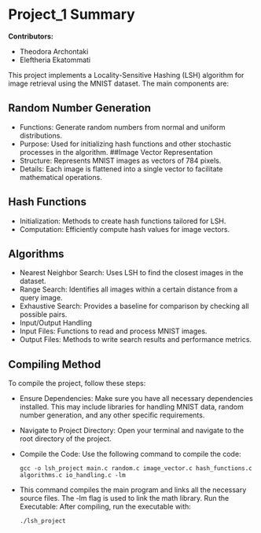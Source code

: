 # Project_1 Summary
**Contributors:**
- Theodora Archontaki
- Eleftheria Ekatommati

This project implements a Locality-Sensitive Hashing (LSH) algorithm for image retrieval using the MNIST dataset. The main components are:
## Random Number Generation
- Functions: Generate random numbers from normal and uniform distributions.
- Purpose: Used for initializing hash functions and other stochastic processes in the algorithm.
##Image Vector Representation
- Structure: Represents MNIST images as vectors of 784 pixels.
- Details: Each image is flattened into a single vector to facilitate mathematical operations.
## Hash Functions
- Initialization: Methods to create hash functions tailored for LSH.
- Computation: Efficiently compute hash values for image vectors.
## Algorithms
- Nearest Neighbor Search: Uses LSH to find the closest images in the dataset.
- Range Search: Identifies all images within a certain distance from a query image.
- Exhaustive Search: Provides a baseline for comparison by checking all possible pairs.
- Input/Output Handling
- Input Files: Functions to read and process MNIST images.
- Output Files: Methods to write search results and performance metrics.
## Compiling Method
To compile the project, follow these steps:
- Ensure Dependencies: Make sure you have all necessary dependencies installed. This may include libraries for handling MNIST data, random number generation, and any other specific requirements.
- Navigate to Project Directory: Open your terminal and navigate to the root directory of the project.
- Compile the Code: Use the following command to compile the code:

  ` gcc -o lsh_project main.c random.c image_vector.c hash_functions.c algorithms.c io_handling.c -lm `

- This command compiles the main program and links all the necessary source files. The -lm flag is used to link the math library.
  Run the Executable: After compiling, run the executable with:
  
  ` ./lsh_project `
